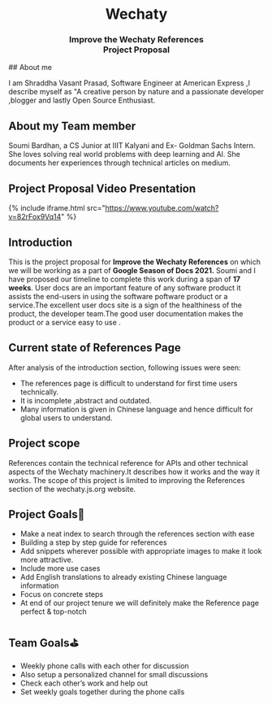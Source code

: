 <div align="center" >
<h1>Wechaty</h1>
<h3>
Improve the Wechaty References
<br />
Project Proposal
</h3>
</div>
## About me

I am Shraddha Vasant Prasad, Software Engineer at American Express ,I describe myself as "A creative person by nature and a  passionate developer ,blogger and lastly  Open Source Enthusiast.

## About my Team member

Soumi Bardhan, a CS Junior at IIIT Kalyani and Ex- Goldman Sachs Intern. She loves solving real world problems with deep learning and AI. She documents her experiences through technical articles on medium. 


## Project Proposal Video Presentation

{% include iframe.html src="https://www.youtube.com/watch?v=82rFox9Vq14" %}

## Introduction

This is the project proposal for **Improve the Wechaty References** on which we will be working as a part of **Google Season of Docs 2021.** Soumi and I  have proposed our timeline to complete this work during a span of **17 weeks**.
User docs are an important feature of any software product it assists the end-users in using the software poftware product or a service.The excellent user docs site is a sign of the healthiness of the product, the developer team.The good user documentation makes the product or a service easy to use .

## Current state of References Page

After analysis of the introduction section, following issues were seen:

* The references page is difficult to understand for first time users technically.
* It is incomplete ,abstract and outdated.
* Many information is given in Chinese language and hence difficult for  global users to understand.

## Project scope

References contain the technical reference for APIs and other technical aspects of the Wechaty machinery.It describes how it works and the way it works. The scope of this project is limited to improving the References section of the wechaty.js.org website.

## Project Goals🎯

* Make a neat index to search through the references section with ease
* Building a step by step guide for references
* Add snippets wherever possible with appropriate images to make it look more attractive.
* Include more use cases
* Add English translations to already existing Chinese language information
* Focus on concrete steps
* At end of our project tenure we will definitely make the Reference page perfect & top-notch

## Team Goals⛳
* Weekly phone calls with each other for discussion
* Also setup a personalized channel for small discussions
* Check each other’s work and help out
* Set weekly goals together during the phone calls









